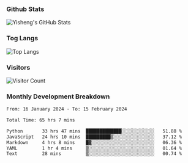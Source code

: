 ### Github Stats
![Yisheng's GitHub Stats](https://github-readme-stats-9qabuvhk1-gongyisheng.vercel.app/api?username=gongyisheng&count_private=true&show_icons=true)
### Tog Langs
![Top Langs](https://github-readme-stats-9qabuvhk1-gongyisheng.vercel.app/api/top-langs/?username=gongyisheng&layout=compact)
### Visitors
![Visitor Count](https://profile-counter.glitch.me/gongyisheng/count.svg)
### Monthly Development Breakdown
<!--START_SECTION:waka-->

```txt
From: 16 January 2024 - To: 15 February 2024

Total Time: 65 hrs 7 mins

Python       33 hrs 47 mins  █████████████░░░░░░░░░░░░   51.88 %
JavaScript   24 hrs 10 mins  █████████▒░░░░░░░░░░░░░░░   37.12 %
Markdown     4 hrs 8 mins    █▓░░░░░░░░░░░░░░░░░░░░░░░   06.36 %
YAML         1 hr 4 mins     ▒░░░░░░░░░░░░░░░░░░░░░░░░   01.64 %
Text         28 mins         ▒░░░░░░░░░░░░░░░░░░░░░░░░   00.74 %
```

<!--END_SECTION:waka-->
